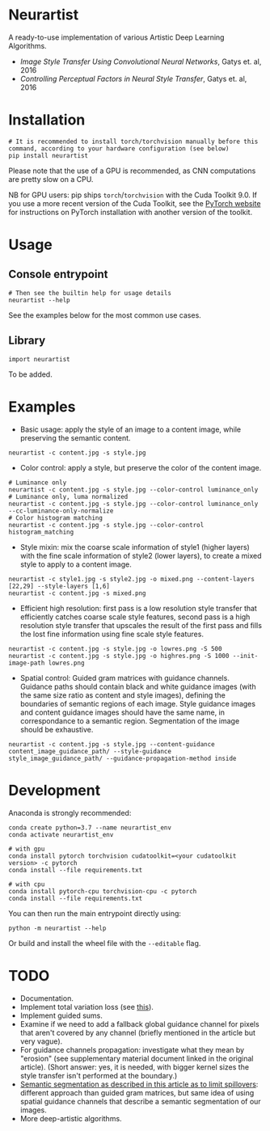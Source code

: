 # Neurartist

A ready-to-use implementation of various Artistic Deep Learning Algorithms.

* *Image Style Transfer Using Convolutional Neural Networks*, Gatys et. al, 2016
* *Controlling Perceptual Factors in Neural Style Transfer*, Gatys et. al, 2016

# Installation

```
# It is recommended to install torch/torchvision manually before this command, according to your hardware configuration (see below)
pip install neurartist
```

Please note that the use of a GPU is recommended, as CNN computations are pretty slow on a CPU.

NB for GPU users: pip ships `torch`/`torchvision` with the Cuda Toolkit 9.0. If you use a more recent version of the Cuda Toolkit, see the [PyTorch website](https://pytorch.org/get-started/locally/) for instructions on PyTorch installation with another version of the toolkit.

# Usage

## Console entrypoint

```
# Then see the builtin help for usage details
neurartist --help
```

See the examples below for the most common use cases.

## Library

```
import neurartist
```

To be added.

# Examples

* Basic usage: apply the style of an image to a content image, while preserving the semantic content.
```
neurartist -c content.jpg -s style.jpg
```
* Color control: apply a style, but preserve the color of the content image.
```
# Luminance only
neurartist -c content.jpg -s style.jpg --color-control luminance_only
# Luminance only, luma normalized
neurartist -c content.jpg -s style.jpg --color-control luminance_only --cc-luminance-only-normalize
# Color histogram matching
neurartist -c content.jpg -s style.jpg --color-control histogram_matching
```
* Style mixin: mix the coarse scale information of style1 (higher layers) with the fine scale information of style2 (lower layers), to create a mixed style to apply to a content image.
```
neurartist -c style1.jpg -s style2.jpg -o mixed.png --content-layers [22,29] --style-layers [1,6]
neurartist -c content.jpg -s mixed.png
```
* Efficient high resolution: first pass is a low resolution style transfer that efficiently catches coarse scale style features, second pass is a high resolution style transfer that upscales the result of the first pass and fills the lost fine information using fine scale style features.
```
neurartist -c content.jpg -s style.jpg -o lowres.png -S 500
neurartist -c content.jpg -s style.jpg -o highres.png -S 1000 --init-image-path lowres.png
```
* Spatial control: Guided gram matrices with guidance channels. Guidance paths should contain black and white guidance images (with the same size ratio as content and style images), defining the boundaries of semantic regions of each image. Style guidance images and content guidance images should have the same name, in correspondance to a semantic region. Segmentation of the image should be exhaustive.
```
neurartist -c content.jpg -s style.jpg --content-guidance content_image_guidance_path/ --style-guidance style_image_guidance_path/ --guidance-propagation-method inside
```

# Development

Anaconda is strongly recommended:

```
conda create python=3.7 --name neurartist_env
conda activate neurartist_env

# with gpu
conda install pytorch torchvision cudatoolkit=<your cudatoolkit version> -c pytorch
conda install --file requirements.txt

# with cpu
conda install pytorch-cpu torchvision-cpu -c pytorch
conda install --file requirements.txt
```

You can then run the main entrypoint directly using:

```
python -m neurartist --help
```

Or build and install the wheel file with the `--editable` flag.

# TODO

* Documentation.
* Implement total variation loss (see [this](https://www.tensorflow.org/beta/tutorials/generative/style_transfer)).
* Implement guided sums.
* Examine if we need to add a fallback global guidance channel for pixels that aren't covered by any channel (briefly mentioned in the article but very vague).
* For guidance channels propagation: investigate what they mean by "erosion" (see supplementary material document linked in the original article). (Short answer: yes, it is needed, with bigger kernel sizes the style transfer isn't performed at the boundary.)
* [Semantic segmentation as described in this article as to limit spillovers](https://arxiv.org/pdf/1703.07511.pdf): different approach than guided gram matrices, but same idea of using spatial guidance channels that describe a semantic segmentation of our images.
* More deep-artistic algorithms.
